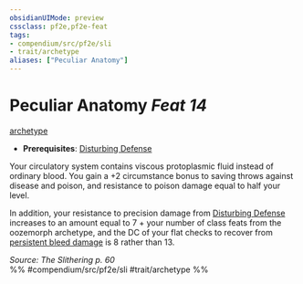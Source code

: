 ```yaml
---
obsidianUIMode: preview
cssclass: pf2e,pf2e-feat
tags:
- compendium/src/pf2e/sli
- trait/archetype
aliases: ["Peculiar Anatomy"]
---
```

# Peculiar Anatomy  *Feat 14*  
[archetype](/rules/traits/archetype.md)  

- **Prerequisites**: [Disturbing Defense](/compendium/feats/disturbing-defense-sli.md)

Your circulatory system contains viscous protoplasmic fluid instead of ordinary blood. You gain a +2 circumstance bonus to saving throws against disease and poison, and resistance to poison damage equal to half your level.

In addition, your resistance to precision damage from [Disturbing Defense](/compendium/feats/disturbing-defense-sli.md) increases to an amount equal to 7 + your number of class feats from the oozemorph archetype, and the DC of your flat checks to recover from [persistent bleed damage](/rules/conditions.md#Persistent%20Damage) is 8 rather than 13.

*Source: The Slithering p. 60*  
%% #compendium/src/pf2e/sli #trait/archetype %%